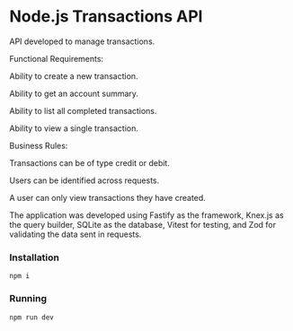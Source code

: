 # Node.js Transactions API

API developed to manage transactions.

Functional Requirements:

Ability to create a new transaction.

Ability to get an account summary.

Ability to list all completed transactions.

Ability to view a single transaction.

Business Rules:

Transactions can be of type credit or debit.

Users can be identified across requests.

A user can only view transactions they have created.

The application was developed using Fastify as the framework, Knex.js as the query builder, SQLite as the database, Vitest for testing, and Zod for validating the data sent in requests.

### Installation
`npm i`

### Running
`npm run dev`
